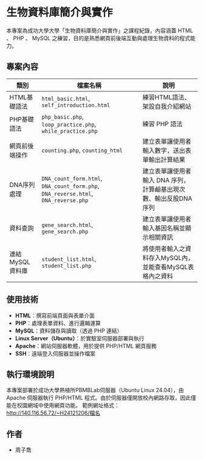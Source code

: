 # 生物資料庫簡介與實作

本專案為成功大學大學「生物資料庫簡介與實作」之課程紀錄，內容涵蓋 HTML 、 PHP 、 MySQL 之練習，目的是熟悉網頁前後端互動與處理生物資料的程式能力。

## 專案內容

| 類別       | 檔案名稱                        | 說明                           |
|------------|----------------------------------|--------------------------------|
|HTML基礎語法|`html_basic.html`, `self_introduction.html`|練習HTML語法、架設自我介紹網站|
|PHP基礎語法|`php_basic.php`, `loop_practice.php`, `while_practice.php`| 練習 PHP 語法 |
|網頁前後端操作|`counting.php`, `counting_html`|建立表單讓使用者輸入數字，送出表單輸出計算結果|
|DNA序列處理| `DNA_count_form.html`, `DNA_count_form.php`, `DNA_reverse.html`, `DNA_reverse.php` | 建立表單讓使用者輸入 DNA 序列，計算鹼基出現次數、輸出反股DNA序列 |
|資料查詢|`gene_search.html`, `gene_search.php`|建立表單讓使用者輸入基因名稱並顯示相關資訊|
|連結MySQL資料庫|`student_list.html`, `student_list.php`|將使用者輸入之資料存入MySQL內，並能查看MySQL表格內之資料|


## 使用技術
- **HTML**：撰寫前端頁面與表單介面
- **PHP**：處理表單資料、進行邏輯運算
- **MySQL**：資料儲存與讀取（透過 PHP 連結）
- **Linux Server（Ubuntu）**：於實驗室伺服器部署與執行
- **Apache**：網站伺服器軟體，用於提供 PHP/HTML 網頁服務
- **SSH**：遠端登入伺服器並操作檔案

## 執行環境說明
本專案部署於成功大學熱植所PBMBLab伺服器（Ubuntu Linux 24.04），由 Apache 伺服器執行 PHP/HTML 程式。由於伺服器僅開放校內網路存取，因此僅能在校園網域中使用網頁功能。
範例網址格式：http://140.116.56.72/~H24121206/檔名


## 作者
- 周子喬
